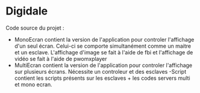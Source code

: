# Digidale
Code source du projet :

  - MonoEcran contient la version de l'application pour controler l'affichage d'un seul écran. Celui-ci se comporte simultanément comme un maitre et un esclave. L'affichage d'image se fait à l'aide de fbi et l'affichage de vidéo se fait à l'aide de pwomxplayer
  - MultiEcran contient la version de l'application pour controler l'affichage sur plusieurs écrans. Nécessite un controleur et des esclaves
  -Script contient les scripts présents sur les esclaves + les codes servers multi et mono ecran.
